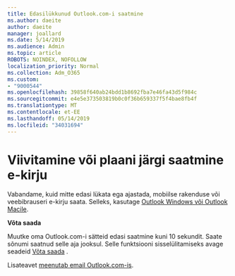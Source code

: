 ```yaml
---
title: Edasilükkunud Outlook.com-i saatmine
ms.author: daeite
author: daeite
manager: joallard
ms.date: 5/14/2019
ms.audience: Admin
ms.topic: article
ROBOTS: NOINDEX, NOFOLLOW
localization_priority: Normal
ms.collection: Adm_O365
ms.custom:
- "9000544"
ms.openlocfilehash: 39858f640ab24bdd1b8692fba7e46fa43d5f984c
ms.sourcegitcommit: e4e5e373503819b0c0f36b659337f5f4bae8fb4f
ms.translationtype: MT
ms.contentlocale: et-EE
ms.lasthandoff: 05/14/2019
ms.locfileid: "34031694"
---
```

# <a name="delay-or-schedule-sending-email-messages"></a>Viivitamine või plaani järgi saatmine e-kirju

Vabandame, kuid mitte edasi lükata ega ajastada, mobiilse rakenduse või veebibrauseri e-kirju saata. Selleks, kasutage [Outlook Windows või Outlook Macile](https://products.office.com/outlook/email-and-calendar-software-microsoft-outlook).

**Võta saada**

Muutke oma Outlook.com-i sätteid edasi saatmine kuni 10 sekundit. Saate sõnumi saatnud selle aja jooksul. Selle funktsiooni sisselülitamiseks avage seadeid [Võta saada](https://outlook.live.com/mail/options/mail/messageContent/undoSend) .

Lisateavet [meenutab email Outlook.com-is](https://support.office.com/article/c069ddde-5282-4085-8f4c-d7b133324f8a).